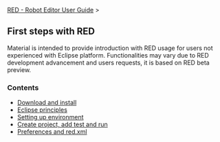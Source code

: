[RED - Robot Editor User Guide](..\\index.md) >

## First steps with RED

Material is intended to provide introduction with RED usage for users not
experienced with Eclipse platform. Functionalities may vary due to RED
development advancement and users requests, it is based on RED beta preview.

### Contents

  * [Download and install](download_install.md)
  * [Eclipse principles](eclipse_principles.md)
  * [Setting up environment](setting_up_environment.md)
  * [Create project, add test and run](create_run.md)
  * [Preferences and red.xml](preferences_misc.md)


